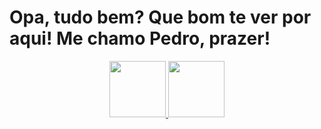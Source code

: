 # Opa, tudo bem? Que bom te ver por aqui! Me chamo Pedro, prazer!

<div align="center">
  <a href="https://github.com/PedroReis16">
  <img height="90em" src="https://github-readme-stats.vercel.app/api?username=PedroReis16&show_icons=true&theme=dracula&include_all_commits=true&count_private=true"/>
  <img height="90em" src="https://github-readme-stats.vercel.app/api/top-langs/?username=PedroReis16&layout=compact&langs_count=7&theme=dracula"/>
</div>
